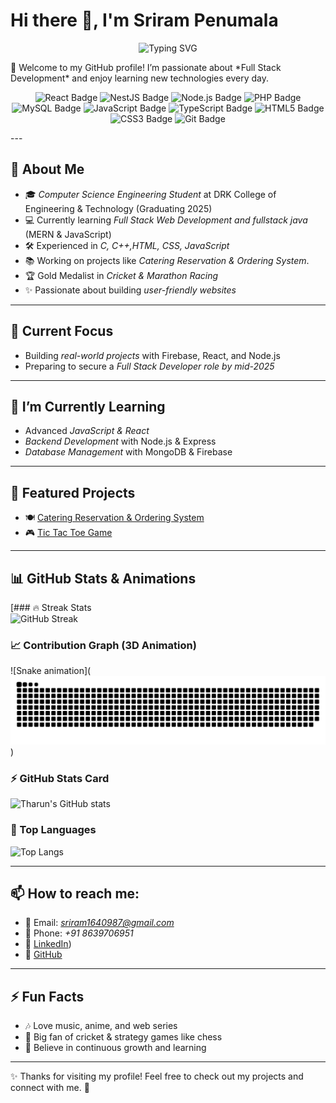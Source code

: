 # Hi there 👋, I'm Sriram Penumala  
<p align="center">
  <img src="https://readme-typing-svg.herokuapp.com?font=Fira+Code&pause=1000&color=00D4AA&center=true&vCenter=true&width=435&lines=Full-Stack+Developer;React+%7C+NestJS+%7C+PHP+%7C+MySQL;Always+Learning+New+Technologies" alt="Typing SVG" />
</p>
🌟 Welcome to my GitHub profile! I’m passionate about *Full Stack Development* and enjoy learning new technologies every day.  
<p align="center">
  <img src="https://img.shields.io/badge/React-20232A?style=for-the-badge&logo=react&logoColor=61DAFB" alt="React Badge" />
  <img src="https://img.shields.io/badge/NestJS-E0234E?style=for-the-badge&logo=nestjs&logoColor=white" alt="NestJS Badge" />
  <img src="https://img.shields.io/badge/Node.js-339933?style=for-the-badge&logo=node.js&logoColor=white" alt="Node.js Badge" />
  <img src="https://img.shields.io/badge/PHP-777BB4?style=for-the-badge&logo=php&logoColor=white" alt="PHP Badge" />
  <img src="https://img.shields.io/badge/MySQL-4479A1?style=for-the-badge&logo=mysql&logoColor=white" alt="MySQL Badge" />
  <img src="https://img.shields.io/badge/JavaScript-F7DF1E?style=for-the-badge&logo=javascript&logoColor=black" alt="JavaScript Badge" />
  <img src="https://img.shields.io/badge/TypeScript-007ACC?style=for-the-badge&logo=typescript&logoColor=white" alt="TypeScript Badge" />
  <img src="https://img.shields.io/badge/HTML5-E34F26?style=for-the-badge&logo=html5&logoColor=white" alt="HTML5 Badge" />
  <img src="https://img.shields.io/badge/CSS3-1572B6?style=for-the-badge&logo=css3&logoColor=white" alt="CSS3 Badge" />
  <img src="https://img.shields.io/badge/Git-F05032?style=for-the-badge&logo=git&logoColor=white" alt="Git Badge" />
</p>
---

## 🚀 About Me
- 🎓 *Computer Science Engineering Student* at DRK College of Engineering & Technology (Graduating 2025)  
- 💻 Currently learning *Full Stack Web Development and fullstack java* (MERN & JavaScript)
- 🛠 Experienced in *C, C++,HTML, CSS, JavaScript*  
- 📚 Working on projects like *Catering Reservation & Ordering System*.  
- 🏆 Gold Medalist in *Cricket & Marathon Racing*  
- ✨ Passionate about building *user-friendly websites*  

---

## 🔭 Current Focus
- Building *real-world projects* with Firebase, React, and Node.js  
- Preparing to secure a *Full Stack Developer role by mid-2025*  

---

## 🌱 I’m Currently Learning
- Advanced *JavaScript & React*  
- *Backend Development* with Node.js & Express  
- *Database Management* with MongoDB & Firebase  

---

## 📂 Featured Projects
- 🍽 [Catering Reservation & Ordering System](https://github.com/Sriram9010/catering-reservation-app-project.git)  
- 🎮 [Tic Tac Toe Game](https://github.com/Sriram9010/tic-tac-toe-game.git)    

---

## 📊 GitHub Stats & Animations  

[### 🔥 Streak Stats  
![GitHub Streak](https://github-readme-streak-stats.herokuapp.com/?user=Sriram9010&theme=tokyonight&hide_border=true)  


### 📈 Contribution Graph (3D Animation)  


![Snake animation](![3D Snake animation](https://raw.githubusercontent.com/Platane/snk/output/github-contribution-grid-snake-dark.svg)
)
  

### ⚡ GitHub Stats Card  
![Tharun's GitHub stats](https://github-readme-stats.vercel.app/api?username=Sriram9010&show_icons=true&theme=radical&hide_border=true)  

### 🚀 Top Languages  
![Top Langs](https://github-readme-stats.vercel.app/api/top-langs/?username=Sriram9010&layout=compact&theme=radical&hide_border=true)  

---

## 📫 How to reach me:
- 📧 Email: *sriram1640987@gmail.com*  
- 📱 Phone: *+91 8639706951*  
- 💼 [LinkedIn](https://www.linkedin.com/in/sriram-penumala/))   
- 🐙 [GitHub](https://github.com/Sriram9010)  

---

## ⚡ Fun Facts
- 🎶 Love music, anime, and web series  
- 🏏 Big fan of cricket & strategy games like chess  
- 🌱 Believe in continuous growth and learning  

---

✨ Thanks for visiting my profile! Feel free to check out my projects and connect with me. 🚀
